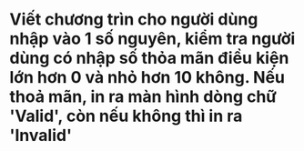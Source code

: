 # Viết chương trìn cho người dùng nhập vào 1 số nguyên, kiểm tra người dùng có nhập số thỏa mãn điều kiện lớn hơn 0 và nhỏ hơn 10 không. Nếu thoả mãn, in ra màn hình dòng chữ 'Valid', còn nếu không thì in ra 'Invalid'